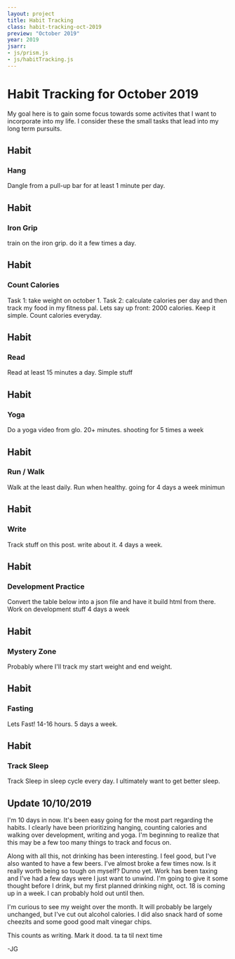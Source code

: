 ```yaml
---
layout: project
title: Habit Tracking
class: habit-tracking-oct-2019
preview: "October 2019"
year: 2019
jsarr: 
- js/prism.js
- js/habitTracking.js
---
```


# Habit Tracking for October 2019

<p class="lede"> My goal here is to gain some focus towards some activites that I want to incorporate into my life. I consider these the small tasks that lead into my long term pursuits.</p>

## Habit
### Hang
Dangle from a pull-up bar for at least 1 minute per day.

## Habit
### Iron Grip
train on the iron grip. do it a few times a day.

## Habit
### Count Calories
Task 1: take weight on october 1.
Task 2: calculate calories per day and then track my food in my fitness pal.
Lets say up front: 2000 calories. Keep it simple.
Count calories everyday.

## Habit
### Read
Read at least 15 minutes a day. Simple stuff

## Habit
### Yoga
Do a yoga video from glo. 20+ minutes. shooting for 5 times a week

## Habit
### Run / Walk
Walk at the least daily. Run when healthy. going for 4 days a week minimun

## Habit
### Write
Track stuff on this post. write about it. 4 days a week. 

## Habit
### Development Practice
Convert the table below into a json file and have it build html from there. Work on development stuff 4 days a week

## Habit
### Mystery Zone
Probably where I'll track my start weight and end weight.

## Habit
### Fasting
Lets Fast! 14-16 hours. 5 days a week.

## Habit
### Track Sleep
Track Sleep in sleep cycle every day.
I ultimately want to get better sleep.


## Update 10/10/2019
I'm 10 days in now. It's been easy going for the most part regarding the habits. I clearly have been prioritizing hanging, counting calories and walking over development, writing and yoga. I'm beginning to realize that this may be a few too many things to track and focus on.

Along with all this, not drinking has been interesting. I feel good, but I've also wanted to have a few beers. I've almost broke a few times now. Is it really worth being so tough on myself? Dunno yet. Work has been taxing and I've had a few days were I just want to unwind. I'm going to give it some thought before I drink, but my first planned drinking night, oct. 18 is coming up in a week. I can probably hold out until then.

I'm curious to see my weight over the month. It will probably be largely unchanged, but I've cut out alcohol calories. I did also snack hard of some cheezits and some good good malt vinegar chips. 

This counts as writing. Mark it dood. ta ta til next time

-JG

<div class="habit-tracker">
</div>